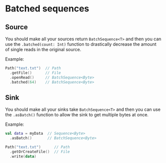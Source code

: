 # Batched sequences
## Source
You should make all your sources return `BatchSequence<T>`
and then you can use the `.batched(count: Int)` function
to drastically decrease the amount of single reads in the original source.

Example:
```kt
Path("text.txt")  // Path
  .getFile()      // File
  .openRead()     // BatchSequence<Byte>
  .batched(64)    // BatchSequence<Byte>
```

## Sink
You should make all your sinks take `BatchSequence<T>`
and then you can use the `.asBatch()` function to allow
the sink to get multiple bytes at once.

Example:
```kt
val data = myData  // Sequence<Byte>
  .asBatch()       // BatchSequence<Byte>

Path("text.txt")      // Path
  .getOrCreateFile()  // File
  .write(data)
```